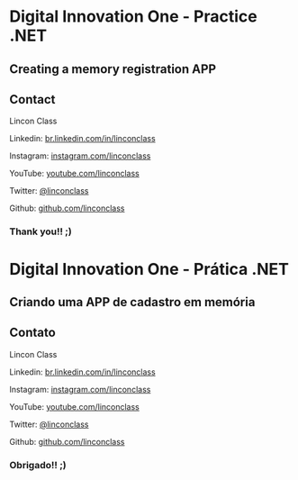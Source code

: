 # Digital Innovation One - Practice .NET

## Creating a memory registration APP



## Contact

Lincon Class

Linkedin:  [br.linkedin.com/in/linconclass](http://br.linkedin.com/in/linconclass)

Instagram:  [instagram.com/linconclass](https://instagram.com/linconclass)

YouTube:  [youtube.com/linconclass](https://www.youtube.com/linconclass)

Twitter:  [@linconclass](https://twitter.com/linconclass)

Github:  [github.com/linconclass](https://github.com/linconclass)



### Thank you!! ;)



# Digital Innovation One - Prática .NET

## Criando uma APP de cadastro em memória



## Contato

Lincon Class

Linkedin:  [br.linkedin.com/in/linconclass](http://br.linkedin.com/in/linconclass)

Instagram:  [instagram.com/linconclass](https://instagram.com/linconclass)

YouTube:  [youtube.com/linconclass](https://www.youtube.com/linconclass)

Twitter:  [@linconclass](https://twitter.com/linconclass)

Github:  [github.com/linconclass](https://github.com/linconclass)



### **Obrigado**!! ;)

